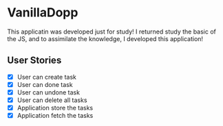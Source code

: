 # VanillaDopp

This applicatin was developed just for study!
I returned study the basic of the JS, and to assimilate the knowledge, I developed this application!

## User Stories

- [X] User can create task
- [X] User can done task
- [X] User can undone task
- [X] User can delete all tasks
- [X] Application store the tasks
- [X] Application fetch the tasks
